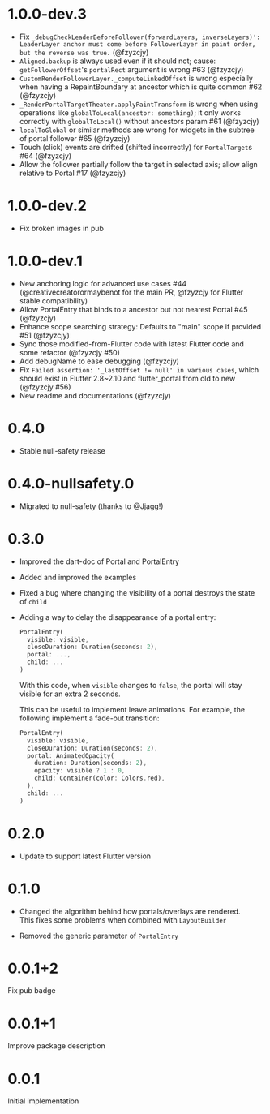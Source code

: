 # 1.0.0-dev.3

* Fix `_debugCheckLeaderBeforeFollower(forwardLayers, inverseLayers)': LeaderLayer anchor must come before FollowerLayer in paint order, but the reverse was true.` (@fzyzcjy)
* `Aligned.backup` is always used even if it should not; cause: `getFollowerOffset`'s `portalRect` argument is wrong #63 (@fzyzcjy)
* `CustomRenderFollowerLayer._computeLinkedOffset` is wrong especially when having a RepaintBoundary at ancestor which is quite common #62 (@fzyzcjy)
* `_RenderPortalTargetTheater.applyPaintTransform` is wrong when using operations like `globalToLocal(ancestor: something)`; it only works correctly with `globalToLocal()` without ancestors param #61 (@fzyzcjy)
* `localToGlobal` or similar methods are wrong for widgets in the subtree of portal follower #65 (@fzyzcjy)
* Touch (click) events are drifted (shifted incorrectly) for `PortalTarget`s #64 (@fzyzcjy)
* Allow the follower partially follow the target in selected axis; allow align relative to Portal #17 (@fzyzcjy)

# 1.0.0-dev.2

* Fix broken images in pub

# 1.0.0-dev.1

* New anchoring logic for advanced use cases #44 (@creativecreatorormaybenot for the main PR, @fzyzcjy for Flutter stable compatibility)
* Allow PortalEntry that binds to a ancestor but not nearest Portal #45 (@fzyzcjy)
* Enhance scope searching strategy: Defaults to "main" scope if provided #51 (@fzyzcjy)
* Sync those modified-from-Flutter code with latest Flutter code and some refactor (@fzyzcjy #50)
* Add debugName to ease debugging (@fzyzcjy)
* Fix `Failed assertion: '_lastOffset != null' in various cases`, which should exist in Flutter 2.8~2.10 and flutter_portal from old to new (@fzyzcjy #56)
* New readme and documentations (@fzyzcjy)

# 0.4.0

- Stable null-safety release

# 0.4.0-nullsafety.0

- Migrated to null-safety (thanks to @Jjagg!)

# 0.3.0

- Improved the dart-doc of Portal and PortalEntry
- Added and improved the examples
- Fixed a bug where changing the visibility of a portal destroys the state of `child`
- Adding a way to delay the disappearance of a portal entry:

  ```dart
  PortalEntry(
    visible: visible,
    closeDuration: Duration(seconds: 2),
    portal: ...,
    child: ...
  )
  ```

  With this code, when `visible` changes to `false`, the portal will stay
  visible for an extra 2 seconds.

  This can be useful to implement leave animations.
  For example, the following implement a fade-out transition:

  ```dart
  PortalEntry(
    visible: visible,
    closeDuration: Duration(seconds: 2),
    portal: AnimatedOpacity(
      duration: Duration(seconds: 2),
      opacity: visible ? 1 : 0,
      child: Container(color: Colors.red),
    ),
    child: ...
  )
  ```

# 0.2.0

- Update to support latest Flutter version

# 0.1.0

- Changed the algorithm behind how portals/overlays are rendered.\
This fixes some problems when combined with `LayoutBuilder`

- Removed the generic parameter of `PortalEntry`

# 0.0.1+2

Fix pub badge

# 0.0.1+1

Improve package description

# 0.0.1

Initial implementation
